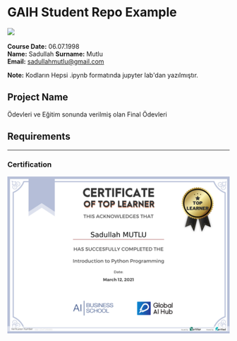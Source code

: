 # GAIH Student Repo Example
![](img/newlogo.png)

**Course Date:** 06.07.1998  
**Name:** Sadullah
**Surname:** Mutlu  
**Email:** sadullahmutlu@gmail.com  

**Note:** Kodların Hepsi  .ipynb formatında jupyter lab'dan yazılmıştır.

## Project Name
Ödevleri ve Eğitim sonunda verilmiş olan Final Ödevleri

## Requirements

---

### Certification
![](img/TopLearnerCertificate.png)

